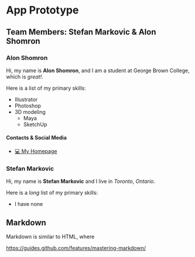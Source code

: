 # App Prototype

## Team Members: Stefan Markovic & Alon Shomron

### Alon Shomron

Hi, my name is **Alon Shomron**, and I am a student at George Brown College, which is *great!*.

Here is a list of my primary skills:

* Illustrator
* Photoshop
* 3D modeling
  * Maya
  * SketchUp

#### Contacts & Social Media

* [:computer: My Homepage](https://github.com/AlonMPS)

### Stefan Markovic

Hi, my name is **Stefan Markovic** and I live in *Toronto*, *Ontario*.

Here is a *long* list of my primary skills:

* I have none



## Markdown

Markdown is similar to HTML, where

https://guides.github.com/features/mastering-markdown/
